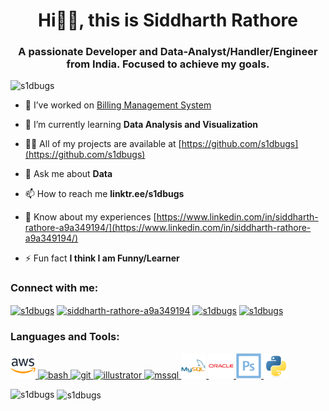 <h1 align="center">Hi🙋‍♂️, this is Siddharth Rathore</h1>
<h3 align="center">A passionate Developer and Data-Analyst/Handler/Engineer from India. Focused to achieve my goals.</h3>

<p align="left"> <img src="https://komarev.com/ghpvc/?username=s1dbugs&label=Profile%20views&color=0e75b6&style=flat" alt="s1dbugs" /> </p>

- 🔭 I’ve worked on [Billing Management System](https://github.com/s1dbugs/Billing-Management-System-)

- 🌱 I’m currently learning **Data Analysis and Visualization**

- 👨‍💻 All of my projects are available at [https://github.com/s1dbugs](https://github.com/s1dbugs)

- 💬 Ask me about **Data**

- 📫 How to reach me **linktr.ee/s1dbugs**

- 📄 Know about my experiences [https://www.linkedin.com/in/siddharth-rathore-a9a349194/](https://www.linkedin.com/in/siddharth-rathore-a9a349194/)

- ⚡ Fun fact **I think I am Funny/Learner**

<h3 align="left">Connect with me:</h3>
<p align="left">
<a href="https://twitter.com/s1dbugs" target="blank"><img align="center" src="https://raw.githubusercontent.com/rahuldkjain/github-profile-readme-generator/master/src/images/icons/Social/twitter.svg" alt="s1dbugs" height="30" width="40" /></a>
<a href="https://linkedin.com/in/siddharth-rathore-a9a349194" target="blank"><img align="center" src="https://raw.githubusercontent.com/rahuldkjain/github-profile-readme-generator/master/src/images/icons/Social/linked-in-alt.svg" alt="siddharth-rathore-a9a349194" height="30" width="40" /></a>
<a href="https://instagram.com/s1dbugs" target="blank"><img align="center" src="https://raw.githubusercontent.com/rahuldkjain/github-profile-readme-generator/master/src/images/icons/Social/instagram.svg" alt="s1dbugs" height="30" width="40" /></a>
<a href="https://www.hackerrank.com/s1dbugs" target="blank"><img align="center" src="https://raw.githubusercontent.com/rahuldkjain/github-profile-readme-generator/master/src/images/icons/Social/hackerrank.svg" alt="s1dbugs" height="30" width="40" /></a>
</p>

<h3 align="left">Languages and Tools:</h3>
<p align="left"> <a href="https://aws.amazon.com" target="_blank" rel="noreferrer"> <img src="https://raw.githubusercontent.com/devicons/devicon/master/icons/amazonwebservices/amazonwebservices-original-wordmark.svg" alt="aws" width="40" height="40"/> </a> <a href="https://www.gnu.org/software/bash/" target="_blank" rel="noreferrer"> <img src="https://www.vectorlogo.zone/logos/gnu_bash/gnu_bash-icon.svg" alt="bash" width="40" height="40"/> </a> <a href="https://git-scm.com/" target="_blank" rel="noreferrer"> <img src="https://www.vectorlogo.zone/logos/git-scm/git-scm-icon.svg" alt="git" width="40" height="40"/> </a> <a href="https://www.adobe.com/in/products/illustrator.html" target="_blank" rel="noreferrer"> <img src="https://www.vectorlogo.zone/logos/adobe_illustrator/adobe_illustrator-icon.svg" alt="illustrator" width="40" height="40"/> </a> <a href="https://www.microsoft.com/en-us/sql-server" target="_blank" rel="noreferrer"> <img src="https://www.svgrepo.com/show/303229/microsoft-sql-server-logo.svg" alt="mssql" width="40" height="40"/> </a> <a href="https://www.mysql.com/" target="_blank" rel="noreferrer"> <img src="https://raw.githubusercontent.com/devicons/devicon/master/icons/mysql/mysql-original-wordmark.svg" alt="mysql" width="40" height="40"/> </a> <a href="https://www.oracle.com/" target="_blank" rel="noreferrer"> <img src="https://raw.githubusercontent.com/devicons/devicon/master/icons/oracle/oracle-original.svg" alt="oracle" width="40" height="40"/> </a> <a href="https://www.photoshop.com/en" target="_blank" rel="noreferrer"> <img src="https://raw.githubusercontent.com/devicons/devicon/master/icons/photoshop/photoshop-line.svg" alt="photoshop" width="40" height="40"/> </a> <a href="https://www.python.org" target="_blank" rel="noreferrer"> <img src="https://raw.githubusercontent.com/devicons/devicon/master/icons/python/python-original.svg" alt="python" width="40" height="40"/> </a> </p>

<p><img align="left" src="https://github-readme-stats.vercel.app/api/top-langs?username=s1dbugs&show_icons=true&locale=en&layout=compact" alt="s1dbugs" /></p>

<p>&nbsp;<img align="center" src="https://github-readme-stats.vercel.app/api?username=s1dbugs&show_icons=true&locale=en" alt="s1dbugs" /></p>
